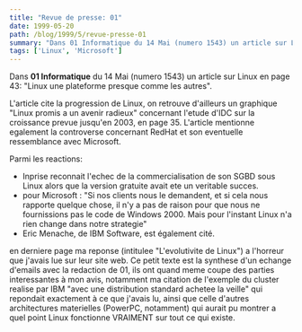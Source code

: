 ```yaml
---
title: "Revue de presse: 01"
date: 1999-05-20
path: /blog/1999/5/revue-presse-01
summary: "Dans 01 Informatique du 14 Mai (numero 1543) un article sur Linux en page 43: \"Linux une plateforme presque comme les autres\"."
tags: ['Linux', 'Microsoft']
---
```


<P>Dans <B>01 Informatique</B> du 14 Mai (numero 1543) un article sur Linux en
page 43: "Linux une plateforme presque comme les autres".</P>

<P>L'article cite la progression de Linux, on retrouve d'ailleurs un
graphique  "Linux promis a un avenir radieux"  concernant l'etude d'IDC
sur la croissance prevue jusqu'en 2003, en page 35. L'article mentionne
egalement la controverse concernant RedHat et son eventuelle
ressemblance avec Microsoft.</P>

<P>Parmi les reactions:</P>

<UL>

<LI>Inprise reconnait l'echec de la commercialisation de son SGBD sous
Linux alors que la version gratuite avait ete un veritable succes.
<LI>pour Microsoft :
"Si nos clients nous le demandent, et si cela nous rapporte quelque
chose, il n'y a pas de raison pour que nous ne fournissions pas le code
de Windows 2000. Mais pour l'instant Linux n'a rien change dans notre
strategie"
<LI>Eric Menache, de IBM Software, est également cité.
</UL>

<P>en derniere page ma reponse (intitulee "L'evolutivite de Linux") a
l'horreur que j'avais lue sur leur site web. Ce petit texte est la
synthese d'un echange d'emails avec la redaction de 01, ils ont quand
meme coupe des parties interessantes à mon avis, notamment ma citation
de l'exemple du cluster realise par IBM "avec une distribution standard
achetee la veille" qui repondait exactement à ce que j'avais lu, ainsi
que celle d'autres architectures materielles (PowerPC, notamment) qui
aurait pu montrer a quel point Linux fonctionne VRAIMENT sur tout ce qui
existe.</P>


